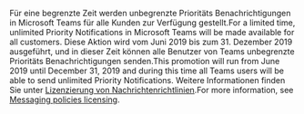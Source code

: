 <span data-ttu-id="3c3a2-101">Für eine begrenzte Zeit werden unbegrenzte Prioritäts Benachrichtigungen in Microsoft Teams für alle Kunden zur Verfügung gestellt.</span><span class="sxs-lookup"><span data-stu-id="3c3a2-101">For a limited time, unlimited Priority Notifications in Microsoft Teams will be made available for all customers.</span></span> <span data-ttu-id="3c3a2-102">Diese Aktion wird vom Juni 2019 bis zum 31. Dezember 2019 ausgeführt, und in dieser Zeit können alle Benutzer von Teams unbegrenzte Prioritäts Benachrichtigungen senden.</span><span class="sxs-lookup"><span data-stu-id="3c3a2-102">This promotion will run from June 2019 until December 31, 2019 and during this time all Teams users will be able to send unlimited Priority Notifications.</span></span> <span data-ttu-id="3c3a2-103">Weitere Informationen finden Sie unter [Lizenzierung von Nachrichtenrichtlinien](../teams-add-on-licensing/pri-message.md).</span><span class="sxs-lookup"><span data-stu-id="3c3a2-103">For more information, see [Messaging policies licensing](../teams-add-on-licensing/pri-message.md).</span></span> 